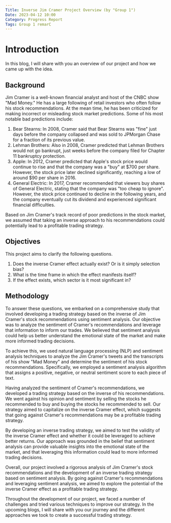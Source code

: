 ```yaml
---
Title: Inverse Jim Cramer Project Overview (by "Group 1")
Date: 2023-04-12 10:00
Category: Progress Report
Tags: Group 1 remarC
---
```


# Introduction
  
In this blog, I will share with you an overview of our project and how we came up with the idea.

## Background  
Jim Cramer is a well-known financial analyst and host of the CNBC show "Mad Money." He has a large following of retail investors who often follow his stock recommendations. At the mean time, he has been criticized for making incorrect or misleading stock market predictions. Some of his most notable bad predictions include:

1. Bear Stearns: In 2008, Cramer said that Bear Stearns was "fine" just days before the company collapsed and was sold to JPMorgan Chase for a fraction of its previous value.
2. Lehman Brothers: Also in 2008, Cramer predicted that Lehman Brothers would not go bankrupt, just weeks before the company filed for Chapter 11 bankruptcy protection.
3. Apple: In 2012, Cramer predicted that Apple's stock price would continue to rise and that the company was a "buy" at $700 per share. However, the stock price later declined significantly, reaching a low of around $90 per share in 2016.
4. General Electric: In 2017, Cramer recommended that viewers buy shares of General Electric, stating that the company was "too cheap to ignore". However, the stock price continued to decline in the following years, and the company eventually cut its dividend and experienced significant financial difficulties.

Based on Jim Cramer's track record of poor predictions in the stock market, we assumed that taking an inverse approach to his recommendations could potentially lead to a profitable trading strategy.

## Objectives
This project aims to clarify the following questions.

1. Does the inverse Cramer effect actually exist? Or is it simply selection bias?
2. What is the  time frame in which the effect manifests itself?
3. If the effect exists, which sector is it most significant in?

## Methodology
To answer these questions, we embarked on a comprehensive study that involved developing a trading strategy based on the inverse of Jim Cramer's stock recommendations using sentiment analysis. Our objective was to analyze the sentiment of Cramer's recommendations and leverage that information to inform our trades. We believed that sentiment analysis could help us better understand the emotional state of the market and make more informed trading decisions.

To achieve this, we used natural language processing (NLP) and sentiment analysis techniques to analyze the Jim Cramer's tweets and the transcripts of his show "Mad Money" and determine the sentiment of his stock recommendations. Specifically, we employed a sentiment analysis algorithm that assigns a positive, negative, or neutral sentiment score to each piece of text.

Having analyzed the sentiment of Cramer's recommendations, we developed a trading strategy based on the inverse of his recommendations. We went against his opinion and sentiment by selling the stocks he recommended to buy and buying the stocks he recommended to sell. Our strategy aimed to capitalize on the inverse Cramer effect, which suggests that going against Cramer's recommendations may be a profitable trading strategy.

By developing an inverse trading strategy, we aimed to test the validity of the inverse Cramer effect and whether it could be leveraged to achieve better returns. Our approach was grounded in the belief that sentiment analysis can provide valuable insights into the emotional state of the market, and that leveraging this information could lead to more informed trading decisions.

Overall, our project involved a rigorous analysis of Jim Cramer's stock recommendations and the development of an inverse trading strategy based on sentiment analysis. By going against Cramer's recommendations and leveraging sentiment analysis, we aimed to explore the potential of the inverse Cramer effect as a profitable trading strategy.

Throughout the development of our project, we faced a number of challenges and tried various techniques to improve our strategy. In the upcoming blogs, I will share with you our journey and the different approaches we took to create a successful trading strategy.